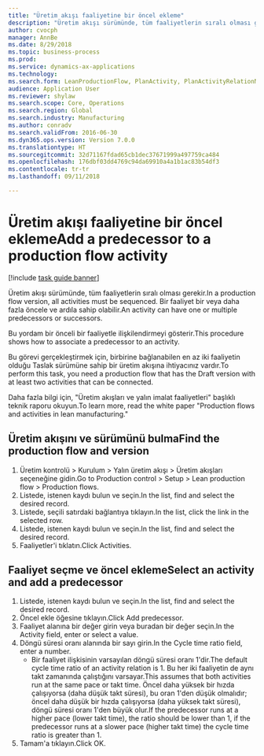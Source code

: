 ```yaml
--- 
title: "Üretim akışı faaliyetine bir öncel ekleme"
description: "Üretim akışı sürümünde, tüm faaliyetlerin sıralı olması gerekir."
author: cvocph
manager: AnnBe
ms.date: 8/29/2018
ms.topic: business-process
ms.prod: 
ms.service: dynamics-ax-applications
ms.technology: 
ms.search.form: LeanProductionFlow, PlanActivity, PlanActivityRelationNew, PlanActivityLookup
audience: Application User
ms.reviewer: shylaw
ms.search.scope: Core, Operations
ms.search.region: Global
ms.search.industry: Manufacturing
ms.author: conradv
ms.search.validFrom: 2016-06-30
ms.dyn365.ops.version: Version 7.0.0
ms.translationtype: HT
ms.sourcegitcommit: 32d71167fdad65cb1dec37671999a497759ca484
ms.openlocfilehash: 176dbf03dd4769c94da69910a4a1b1ac83b54df3
ms.contentlocale: tr-tr
ms.lasthandoff: 09/11/2018

---
```

# <a name="add-a-predecessor-to-a-production-flow-activity"></a><span data-ttu-id="b8770-103">Üretim akışı faaliyetine bir öncel ekleme</span><span class="sxs-lookup"><span data-stu-id="b8770-103">Add a predecessor to a production flow activity</span></span>

[!include [task guide banner](../../includes/task-guide-banner.md)]

<span data-ttu-id="b8770-104">Üretim akışı sürümünde, tüm faaliyetlerin sıralı olması gerekir.</span><span class="sxs-lookup"><span data-stu-id="b8770-104">In a production flow version, all activities must be sequenced.</span></span> <span data-ttu-id="b8770-105">Bir faaliyet bir veya daha fazla öncele ve ardıla sahip olabilir.</span><span class="sxs-lookup"><span data-stu-id="b8770-105">An activity can have one or multiple predecessors or successors.</span></span> 

<span data-ttu-id="b8770-106">Bu yordam bir önceli bir faaliyetle ilişkilendirmeyi gösterir.</span><span class="sxs-lookup"><span data-stu-id="b8770-106">This procedure shows how to associate a predecessor to an activity.</span></span> 

<span data-ttu-id="b8770-107">Bu görevi gerçekleştirmek için, birbirine bağlanabilen en az iki faaliyetin olduğu Taslak sürümüne sahip bir üretim akışına ihtiyacınız vardır.</span><span class="sxs-lookup"><span data-stu-id="b8770-107">To perform this task, you need a production flow that has the Draft version with at least two activities that can be connected.</span></span> 

<span data-ttu-id="b8770-108">Daha fazla bilgi için, "Üretim akışları ve yalın imalat faaliyetleri" başlıklı teknik raporu okuyun.</span><span class="sxs-lookup"><span data-stu-id="b8770-108">To learn more, read the white paper "Production flows and activities in lean manufacturing."</span></span>


## <a name="find-the-production-flow-and-version"></a><span data-ttu-id="b8770-109">Üretim akışını ve sürümünü bulma</span><span class="sxs-lookup"><span data-stu-id="b8770-109">Find the production flow and version</span></span>
1. <span data-ttu-id="b8770-110">Üretim kontrolü > Kurulum > Yalın üretim akışı > Üretim akışları seçeneğine gidin.</span><span class="sxs-lookup"><span data-stu-id="b8770-110">Go to Production control > Setup > Lean production flow > Production flows.</span></span>
2. <span data-ttu-id="b8770-111">Listede, istenen kaydı bulun ve seçin.</span><span class="sxs-lookup"><span data-stu-id="b8770-111">In the list, find and select the desired record.</span></span>
3. <span data-ttu-id="b8770-112">Listede, seçili satırdaki bağlantıya tıklayın.</span><span class="sxs-lookup"><span data-stu-id="b8770-112">In the list, click the link in the selected row.</span></span>
4. <span data-ttu-id="b8770-113">Listede, istenen kaydı bulun ve seçin.</span><span class="sxs-lookup"><span data-stu-id="b8770-113">In the list, find and select the desired record.</span></span>
5. <span data-ttu-id="b8770-114">Faaliyetler'i tıklatın.</span><span class="sxs-lookup"><span data-stu-id="b8770-114">Click Activities.</span></span>

## <a name="select-an-activity-and-add-a-predecessor"></a><span data-ttu-id="b8770-115">Faaliyet seçme ve öncel ekleme</span><span class="sxs-lookup"><span data-stu-id="b8770-115">Select an activity and add a predecessor</span></span>
1. <span data-ttu-id="b8770-116">Listede, istenen kaydı bulun ve seçin.</span><span class="sxs-lookup"><span data-stu-id="b8770-116">In the list, find and select the desired record.</span></span>
2. <span data-ttu-id="b8770-117">Öncel ekle öğesine tıklayın.</span><span class="sxs-lookup"><span data-stu-id="b8770-117">Click Add predecessor.</span></span>
3. <span data-ttu-id="b8770-118">Faaliyet alanına bir değer girin veya buradan bir değer seçin.</span><span class="sxs-lookup"><span data-stu-id="b8770-118">In the Activity field, enter or select a value.</span></span>
4. <span data-ttu-id="b8770-119">Döngü süresi oranı alanında bir sayı girin.</span><span class="sxs-lookup"><span data-stu-id="b8770-119">In the Cycle time ratio field, enter a number.</span></span>
    * <span data-ttu-id="b8770-120">Bir faaliyet ilişkisinin varsayılan döngü süresi oranı 1'dir.</span><span class="sxs-lookup"><span data-stu-id="b8770-120">The default cycle time ratio of an activity relation is 1.</span></span> <span data-ttu-id="b8770-121">Bu her iki faaliyetin de aynı takt zamanında çalıştığını varsayar.</span><span class="sxs-lookup"><span data-stu-id="b8770-121">This assumes that both activities run at the same pace or takt time.</span></span> <span data-ttu-id="b8770-122">Öncel daha yüksek bir hızda çalışıyorsa (daha düşük takt süresi), bu oran 1'den düşük olmalıdır; öncel daha düşük bir hızda çalışıyorsa (daha yüksek takt süresi), döngü süresi oranı 1'den büyük olur.</span><span class="sxs-lookup"><span data-stu-id="b8770-122">If the predecessor runs at a higher pace (lower takt time), the ratio should be lower than 1, if the predecessor runs at a slower pace (higher takt time) the cycle time ratio is greater than 1.</span></span>  
5. <span data-ttu-id="b8770-123">Tamam'a tıklayın.</span><span class="sxs-lookup"><span data-stu-id="b8770-123">Click OK.</span></span>



